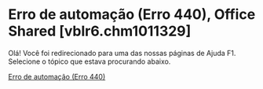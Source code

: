 
# Erro de automação (Erro 440), Office Shared [vblr6.chm1011329]

Olá! Você foi redirecionado para uma das nossas páginas de Ajuda F1. Selecione o tópico que estava procurando abaixo.

[Erro de automação (Erro 440)](http://msdn.microsoft.com/library/7b4be799-038b-8f70-d893-848fcfa92993%28Office.15%29.aspx)

